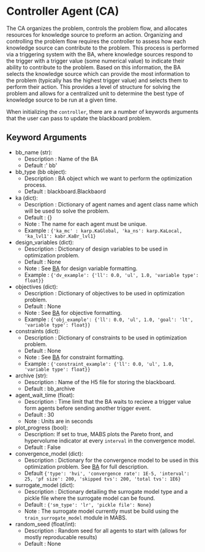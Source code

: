 # Controller Agent (CA)

The CA organizes the problem, controls the problem flow, and allocates resources for knowledge source to preform an action.
Organizing and controlling the problem flow requires the controller to assess how each knowledge source can contribute to the problem.
This process is performed via a triggering system with the BA, where knowledge sources respond to the trigger with a trigger value (some numerical value) to indicate their ability to contribute to the problem.
Based on this information, the BA selects the knowledge source which can provide the most information to the problem (typically has the highest trigger value) and selects them to perform their action.
This provides a level of structure for solving the problem and allows for a centralized unit to determine the best type of knowledge source to be run at a given time.

When initializing the `controller`, there are a number of keywords arguments that the user can pass to update the blackboard problem.

## Keyword Arguments

* bb_name (str):
    * Description : Name of the BA
    * Default :' bb'
* bb_type (bb object):
    * Description : BA object which we want to perform the optimization process.
    * Default : blackboard.Blackbaord
* ka (dict):
    * Description : Dictionary of agent names and agent class name which will be used to solve the problem.
    * Default : {}
    * Note : The name for each agent must be unique.
    * Example : ```{'ka_mc' : karp.KaGlobal, 'ka_ns': karp.KaLocal, 'ka_lvl1': kabr.KaBr_lvl1}```
* design_variables (dict):
    * Description : Dictionary of design variables to be used in optimization problem.
    * Default : None 
    * Note : See [BA](blackboard.md) for design variable formatting.
    * Example : ```{'dv_example': {'ll': 0.0, 'ul', 1.0, 'variable type': float}}```
* objectives (dict):
    * Description : Dictionary of objectives to be used in optimization problem.
    * Default : None 
    * Note : See [BA](blackboard.md) for objective formatting.
    * Example : ```{'obj_example': {'ll': 0.0, 'ul', 1.0, 'goal': 'lt', 'variable type': float}}```
* constraints (dict):
    * Description : Dictionary of constraints to be used in optimization problem.
    * Default : None 
    * Note : See [BA](blackboard.md) for constraint formatting.
    * Example : ```{'constraint_example': {'ll': 0.0, 'ul', 1.0, 'variable type': float}}```
* archive (str):
    * Description : Name of the H5 file for storing the blackboard.
    * Default : bb_archive
* agent_wait_time (float):
    * Description : Time limit that the BA waits to recieve a trigger value form agents before sending another trigger event.
    * Default : 30
    * Note : Units are in seconds
* plot_progress (bool):
    * Description: If set to true, MABS plots the Pareto front, and hypervolume indicator at every `interval` in the convergence model.
    * Default : False
* convergence_model (dict):
    * Description : Dictionary for the convergence model to be used in this optimization problem. See [BA](blackboard.md) for full description.
    * Default ```{'type': 'hvi', 'convergence rate': 1E-5, 'interval': 25, 'pf size': 200, 'skipped tvs': 200, 'total tvs': 1E6}```
* surrogate_model (dict):
    * Description : Dictionary detailing the surrogate model type and a pickle file where the surrogate model can be found.
    * Default : ```{'sm_type': 'lr', 'pickle file': None}```
    * Note : The surrogate model currently must be build using the `train_surrogate_model` module in MABS.
* random_seed (float/int):
    * Description : Random seed for all agents to start with (allows for mostly reproducable results)
    * Default : None